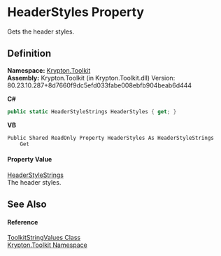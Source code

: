 # HeaderStyles Property


Gets the header styles.



## Definition
**Namespace:** <a href="79d2eac2-21f4-54ff-7552-b20c33c30600.md">Krypton.Toolkit</a>  
**Assembly:** Krypton.Toolkit (in Krypton.Toolkit.dll) Version: 80.23.10.287+8d7660f9dc5efd033fabe008ebfb904beab6d444

**C#**
``` C#
public static HeaderStyleStrings HeaderStyles { get; }
```
**VB**
``` VB
Public Shared ReadOnly Property HeaderStyles As HeaderStyleStrings
	Get
```



#### Property Value
<a href="44b21ee9-b109-88d1-6a30-9a69b11ef66f.md">HeaderStyleStrings</a>  
The header styles.

## See Also


#### Reference
<a href="17eaa1c0-4744-e2c6-9ebe-b78766940617.md">ToolkitStringValues Class</a>  
<a href="79d2eac2-21f4-54ff-7552-b20c33c30600.md">Krypton.Toolkit Namespace</a>  
